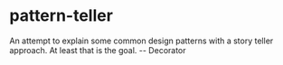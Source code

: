 # pattern-teller
An attempt to explain some common design patterns with a story teller approach. At least that is the goal.
-- Decorator
